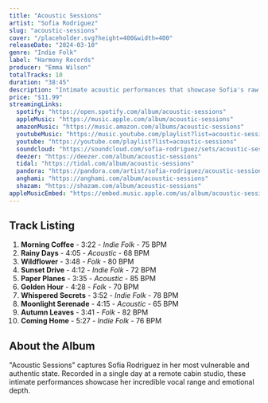```yaml
---
title: "Acoustic Sessions"
artist: "Sofia Rodriguez"
slug: "acoustic-sessions"
cover: "/placeholder.svg?height=400&width=400"
releaseDate: "2024-03-10"
genre: "Indie Folk"
label: "Harmony Records"
producer: "Emma Wilson"
totalTracks: 10
duration: "38:45"
description: "Intimate acoustic performances that showcase Sofia's raw vocal talent and songwriting prowess. Recorded live in a single session, these tracks capture the essence of authentic musical expression."
price: "$11.99"
streamingLinks:
  spotify: "https://open.spotify.com/album/acoustic-sessions"
  appleMusic: "https://music.apple.com/album/acoustic-sessions"
  amazonMusic: "https://music.amazon.com/albums/acoustic-sessions"
  youtubeMusic: "https://music.youtube.com/playlist?list=acoustic-sessions"
  youtube: "https://youtube.com/playlist?list=acoustic-sessions"
  soundcloud: "https://soundcloud.com/sofia-rodriguez/sets/acoustic-sessions"
  deezer: "https://deezer.com/album/acoustic-sessions"
  tidal: "https://tidal.com/album/acoustic-sessions"
  pandora: "https://pandora.com/artist/sofia-rodriguez/acoustic-sessions"
  anghami: "https://anghami.com/album/acoustic-sessions"
  shazam: "https://shazam.com/album/acoustic-sessions"
appleMusicEmbed: "https://embed.music.apple.com/us/album/acoustic-sessions/1234567892"
---
```


## Track Listing

1. **Morning Coffee** - 3:22 - *Indie Folk* - 75 BPM
2. **Rainy Days** - 4:05 - *Acoustic* - 68 BPM
3. **Wildflower** - 3:48 - *Folk* - 80 BPM
4. **Sunset Drive** - 4:12 - *Indie Folk* - 72 BPM
5. **Paper Planes** - 3:35 - *Acoustic* - 85 BPM
6. **Golden Hour** - 4:28 - *Folk* - 70 BPM
7. **Whispered Secrets** - 3:52 - *Indie Folk* - 78 BPM
8. **Moonlight Serenade** - 4:15 - *Acoustic* - 65 BPM
9. **Autumn Leaves** - 3:41 - *Folk* - 82 BPM
10. **Coming Home** - 5:27 - *Indie Folk* - 76 BPM

## About the Album

"Acoustic Sessions" captures Sofia Rodriguez in her most vulnerable and authentic state. Recorded in a single day at a remote cabin studio, these intimate performances showcase her incredible vocal range and emotional depth.
